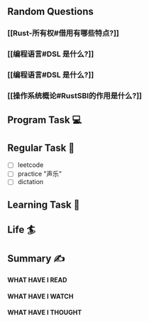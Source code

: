 ## Random Questions
### [[Rust-所有权#借用有哪些特点?]]

### [[编程语言#DSL 是什么?]]

### [[编程语言#DSL 是什么?]]

### [[操作系统概论#RustSBI的作用是什么?]]



## Program Task  💻

## Regular Task  🤡
- [ ] leetcode
- [ ] practice "声乐"
- [ ] dictation

## Learning Task 🎯

## Life 🏄

## Summary ✍
####  WHAT HAVE I READ

#### WHAT HAVE I WATCH

#### WHAT HAVE I THOUGHT
